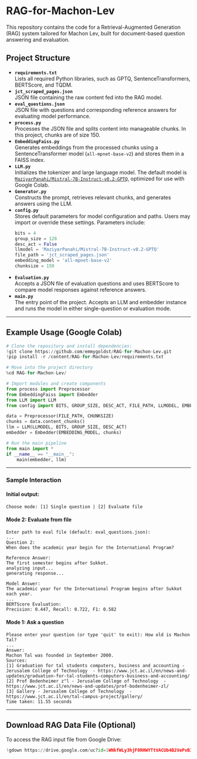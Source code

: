 # RAG-for-Machon-Lev
This repository contains the code for a Retrieval-Augmented Generation (RAG) system tailored for Machon Lev, built for document-based question answering and evaluation.

## Project Structure

- **`requirements.txt`**  
  Lists all required Python libraries, such as GPTQ, SentenceTransformers, BERTScore, and TQDM.
- **`jct_scraped_pages.json`**  
  JSON file containing the raw content fed into the RAG model.
- **`eval_questions.json`**  
  JSON file with questions and corresponding reference answers for evaluating model performance.
- **`process.py`**  
  Processes the JSON file and splits content into manageable chunks. In this project, chunks are of size 150.
- **`EmbeddingFaiss.py`**  
  Generates embeddings from the processed chunks using a SentenceTransformer model (`all-mpnet-base-v2`) and stores them in a FAISS index.
- **`LLM.py`**  
  Initializes the tokenizer and large language model. The default model is [`MaziyarPanahi/Mistral-7B-Instruct-v0.2-GPTQ`](https://huggingface.co/MaziyarPanahi/Mistral-7B-Instruct-v0.2-GPTQ), optimized for use with Google Colab.
- **`Generator.py`**  
  Constructs the prompt, retrieves relevant chunks, and generates answers using the LLM.
- **`config.py`**  
  Stores default parameters for model configuration and paths. Users may import or override these settings. Parameters include:
  ```python
  bits = 4
  group_size = 128
  desc_act = False
  llmodel = 'MaziyarPanahi/Mistral-7B-Instruct-v0.2-GPTQ'
  file_path = 'jct_scraped_pages.json'
  embedding_model = 'all-mpnet-base-v2'
  chunksize = 150
  ```
- **`Evaluation.py`**  
  Accepts a JSON file of evaluation questions and uses BERTScore to compare model responses against reference answers.
- **`main.py`**  
  The entry point of the project. Accepts an LLM and embedder instance and runs the model in either single-question or evaluation mode.
---

## Example Usage (Google Colab)
```python
# Clone the repository and install dependencies:
!git clone https://github.com/emmygoldst/RAG-for-Machon-Lev.git
!pip install -r /content/RAG-for-Machon-Lev/requirements.txt

# Move into the project directory
%cd RAG-for-Machon-Lev/

# Import modules and create components
from process import Preprocessor
from EmbeddingFaiss import Embedder
from LLM import LLM
from config import BITS, GROUP_SIZE, DESC_ACT, FILE_PATH, LLMODEL, EMBEDDING_MODEL, CHUNKSIZE

data = Preprocessor(FILE_PATH, CHUNKSIZE)
chunks = data.content_chunks()
llm = LLM(LLMODEL, BITS, GROUP_SIZE, DESC_ACT)
embedder = Embedder(EMBEDDING_MODEL, chunks)

# Run the main pipeline
from main import *
if __name__ == "__main__":
    main(embedder, llm)
```

---

### Sample Interaction
#### Initial output:
```
Choose mode: [1] Single question | [2] Evaluate file
```

#### Mode 2: Evaluate from file
```
Enter path to eval file (default: eval_questions.json): 
...
Question 2:
When does the academic year begin for the International Program?
  
Reference Answer:
The first semester begins after Sukkot.
analyzing input...
generating response...
  
Model Answer:
The academic year for the International Program begins after Sukkot each year.
...
BERTScore Evaluation:
Precision: 0.447, Recall: 0.722, F1: 0.582
```

#### Mode 1: Ask a question
```
Please enter your question (or type 'quit' to exit): How old is Machon Tal?
...
Answer:
Machon Tal was founded in September 2000.
Sources:
[1] Graduation for tal students computers, business and accounting - Jerusalem College of Technology  - https://www.jct.ac.il/en/news-and-updates/graduation-for-tal-students-computers-business-and-accounting/
[2] Prof Bodenheimer z"l - Jerusalem College of Technology  - https://www.jct.ac.il/en/news-and-updates/prof-bodenheimer-zl/
[3] Gallery - Jerusalem College of Technology  - https://www.jct.ac.il/en/tal-campus-project/gallery/
Time taken: 11.55 seconds
```
---

## Download RAG Data File (Optional)

To access the RAG input file from Google Drive:
```python
!gdown https://drive.google.com/uc?id=1WNkfWLy3hjF0RHWYTtVACUb4B2VePvBI
```
